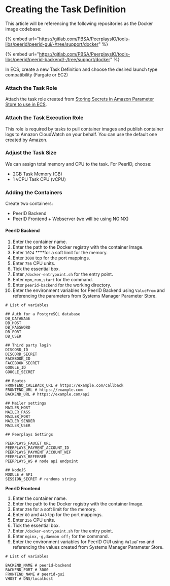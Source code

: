 # Creating the Task Definition

This article will be referencing the following repositories as the Docker image codebase:

{% embed url="https://gitlab.com/PBSA/PeerplaysIO/tools-libs/peerid/peerid-gui/-/tree/support/docker" %}

{% embed url="https://gitlab.com/PBSA/PeerplaysIO/tools-libs/peerid/peerid-backend/-/tree/support/docker" %}

In ECS, create a new Task Definition and choose the desired launch type compatibility \(Fargate or EC2\)

### Attach the Task Role

Attach the task role created from [Storing Secrets in Amazon Parameter Store to use in ECS](https://peerplays.gitbook.io/peerid/infrastructure/deployment-to-aws-ecs/storing-secrets-in-amazon-parameter-store-to-use-in-ecs).

### Attach the Task Execution Role

This role is required by tasks to pull container images and publish container logs to Amazon CloudWatch on your behalf. You can use the default one created by Amazon.

### Adjust the Task Size

We can assign total memory and CPU to the task. For PeerID, choose:

* 2GB Task Memory \(GB\)
* 1 vCPU Task CPU \(vCPU\)

### Adding the Containers

Create two containers:

* PeerID Backend
* PeerID Frontend + Webserver \(we will be using NGINX\)

#### PeerID Backend

1. Enter the container name.
2. Enter the path to the Docker registry with the container Image.
3. Enter `1024` ****for a soft limit for the memory.
4. Enter `3000` tcp for the port mappings.
5. Enter `756` CPU units.
6. Tick the essential box.
7. Enter `/docker-entrypoint.sh` for the entry point.
8. Enter `npm,run,start` for the command.
9. Enter `peerid-backend` for the working directory.
10. Enter the environment variables for PeerID Backend using `ValueFrom` and referencing the parameters from Systems Manager Parameter Store.

```text
# List of variables

## Auth for a PostgreSQL database
DB_DATABASE
DB_HOST
DB_PASSWORD
DB_PORT
DB_USER

## Third party login
DISCORD_ID
DISCORD_SECRET
FACEBOOK_ID
FACEBOOK_SECRET
GOOGLE_ID
GOOGLE_SECRET

## Routes
FRONTEND_CALLBACK_URL # https://example.com/callback
FRONTEND_URL # https://example.com
BACKEND_URL # https://example.com/api

## Mailer settings
MAILER_HOST
MAILER_PASS
MAILER_PORT
MAILER_SENDER
MAILER_USER

## Peerplays Settings

PEERPLAYS_FAUCET_URL
PEERPLAYS_PAYMENT_ACCOUNT_ID
PEERPLAYS_PAYMENT_ACCOUNT_WIF
PEERPLAYS_REFERRER
PEERPLAYS_WS # node api endpoint

## NodeJS
MODULE # API
SESSION_SECRET # randoms string
```

**PeerID Frontend**

1. Enter the container name.
2. Enter the path to the Docker registry with the container Image.
3. Enter `256` for a soft limit for the memory.
4. Enter `80` and `443` tcp for the port mappings.
5. Enter `256` CPU units.
6. Tick the essential box.
7. Enter `/docker-entrypoint.sh` for the entry point.
8. Enter `nginx,-g,daemon off;` for the command.
9. Enter the environment variables for PeerID GUI using `ValueFrom` and referencing the values created from Systems Manager Parameter Store.

```text
# List of variables

BACKEND_NAME # peerid-backend
BACKEND_PORT # 3000
FRONTEND_NAME # peerid-gui
VHOST # DNS/localhost
```

